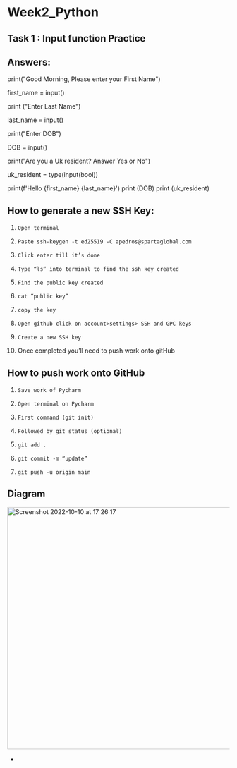 # Week2_Python

## Task 1 : Input function Practice 


## Answers:

print("Good Morning, Please enter your First Name")

first_name = input()

print ("Enter Last Name")

last_name = input()

print("Enter DOB")

DOB = input()

print("Are you a Uk resident? Answer Yes or No")

uk_resident = type(input(bool))


print(f'Hello   {first_name}  {last_name}')
print (DOB)
print (uk_resident)


## How to generate a new SSH Key:
 
1.     Open terminal 
 
2.     Paste ssh-keygen -t ed25519 -C apedros@spartaglobal.com
 
3.     Click enter till it’s done 
 
4.     Type “ls” into terminal to find the ssh key created 
 
5.     Find the public key created 
 
6.     cat “public key” 
 
7.     copy the key 
 
8.     Open github click on account>settings> SSH and GPC keys 
 
9.     Create a new SSH key 

10.    Once completed you’ll need to push work onto gitHub
 
 
## How to push work onto GitHub
 
 
1.     Save work of Pycharm 
2.     Open terminal on Pycharm
3.     First command (git init)
4.     Followed by git status (optional)
5.     git add . 
6.     git commit -m “update”
7.     git push -u origin main


## Diagram
<img width="549" alt="Screenshot 2022-10-10 at 17 26 17" src="https://user-images.githubusercontent.com/115224560/194913067-057a52f9-b198-4fdf-936d-c2d4758d6b1e.png">



- 
